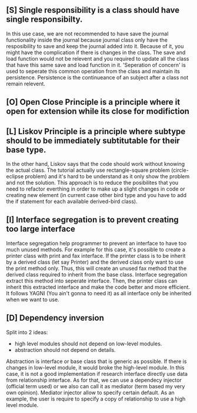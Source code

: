 ## [S] Single responsibility is a class should have single responsibilty.

In this use case, we are not recommended to have save the journal functionality inside the journal because journal class only have the resposibility to save and keep the journal added into it. Because of it, you might have the complication if there is changes in the class. The save and load function would not be relevent and you required to update all the class that have this same save and load function in it. 'Seperation of concern' is used to seperate this common operation from the class and maintain its persistence. Persistence is the continueance of an subject after a class not remain relevent.

## [O] Open Close Principle is a principle where it open for extension while its close for modifiction

## [L] Liskov Principle is a principle where subtype should to be immediately subtitutable for their base type.

In the other hand, Liskov says that the code should work without knowing the actual class. The tutorial actually use rectangle-square problem (circle-eclipse problem) and it's hard to be understand as it only show the problem and not the solution. This approach is to reduce the posibilites that you need to refactor everthing in order to make up a slight changes in code or creating new element (in current case other bird type and you have to add the if statement for each available derived-bird class).

## [I] Interface segregation is to prevent creating too large interface

Interface segregation help programmer to prevent an interface to have too much unused methods. For example for this case, it's possible to create a printer class with print and fax interface. If the printer class is to be inherit by a derived class (let say Printer) and the derived class only want to use the print method only. Thus, this will create an unused fax method that the derived class required to inherit from the base class. Interface segregation extract this method into seperate interface. Then, the printer class can inherit this extracted interface and make the code better and more efficient. It follows YAGNI (You ain't gonna to need it) as all interface only be inherited when we want to use.

## [D] Dependency inversion

Split into 2 ideas:
- high level modules should not depend on low-level modules.
- abstraction should not depend on details.

Abstraction is interface or base class that is generic as possible. If there is changes in low-level module, it would broke the high-level module. In this case, it is not a good implementation if research  interface directly use data from relationship interface. As for that, we can use a dependecy injector (official term used) or we also can call it as mediator (term based my very own opinion). Mediator  injector allow to specify certain default. As an example, the user is require to specify a copy of relationship to use a high level module.